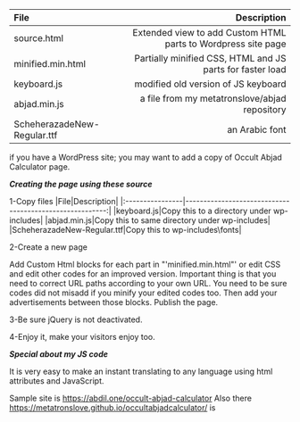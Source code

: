 |File|Description|
|:----------------|--------------------------------------------------------:|
|source.html|Extended view to add Custom HTML parts to Wordpress site page|
|minified.min.html|Partially minified CSS, HTML and JS parts for faster load|
|keyboard.js|modified old version of JS keyboard|
|abjad.min.js|a file from my metatronslove/abjad repository|
|ScheherazadeNew-Regular.ttf|an Arabic font|

if you have a WordPress site; you may want to add a copy of Occult Abjad
Calculator page.

***Creating the page using these source***

1-Copy files
|File|Description|
|:----------------|--------------------------------------------------------:|
|keyboard.js|Copy this to a directory under wp-includes|
|abjad.min.js|Copy this to same directory under wp-includes|
|ScheherazadeNew-Regular.ttf|Copy this to wp-includes\fonts|

2-Create a new page

Add Custom Html blocks for each part in "'minified.min.html"' or edit CSS and
edit other codes for an improved version. Important thing is that you need
to correct URL paths according to your own URL. You need to be sure codes did
not misadd if you minify your edited codes too. Then add your advertisements
between those blocks. Publish the page.

3-Be sure jQuery is not deactivated.

4-Enjoy it, make your visitors enjoy too.

***Special about my JS code***

It is very easy to make an instant translating to any language using html
attributes and JavaScript.

Sample site is https://abdil.one/occult-abjad-calculator
Also there https://metatronslove.github.io/occultabjadcalculator/ is
